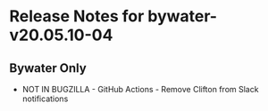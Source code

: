 
# Release Notes for bywater-v20.05.10-04

## Bywater Only

- NOT IN BUGZILLA - GitHub Actions - Remove Clifton from Slack notifications


